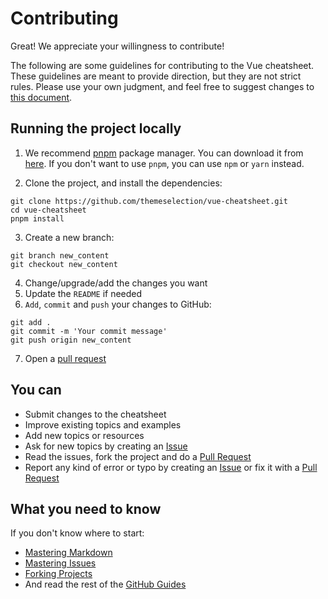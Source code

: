 # Contributing

Great! We appreciate your willingness to contribute!

The following are some guidelines for contributing to the Vue cheatsheet. These guidelines are meant to provide direction, but they are not strict rules. Please use your own judgment, and feel free to suggest changes to [this document](https://github.com/themeselection/vue-cheatsheet/blob/master/src/pages/contributing.md).

## Running the project locally

1. We recommend [pnpm](https://pnpm.io/installation) package manager. You can download it from [here](https://pnpm.io/installation). If you don't want to use `pnpm`, you can use `npm` or `yarn` instead.

2. Clone the project, and install the dependencies:

```shell
git clone https://github.com/themeselection/vue-cheatsheet.git
cd vue-cheatsheet
pnpm install
```

3. Create a new branch:

```shell
git branch new_content
git checkout new_content
```

4. Change/upgrade/add the changes you want
5. Update the `README` if needed
6. `Add`, `commit` and `push` your changes to GitHub:

```shell
git add .
git commit -m 'Your commit message'
git push origin new_content
```

7. Open a [pull request](https://github.com/themeselection/vue-cheatsheet/pulls)

## You can

- Submit changes to the cheatsheet
- Improve existing topics and examples
- Add new topics or resources
- Ask for new topics by creating an [Issue](https://github.com/themeselection/vue-cheatsheet/issues)
- Read the issues, fork the project and do a [Pull Request](https://github.com/themeselection/vue-cheatsheet/pulls)
- Report any kind of error or typo by creating an [Issue](https://github.com/themeselection/vue-cheatsheet/issues) or fix it with a [Pull Request](https://github.com/themeselection/vue-cheatsheet/pulls)

## What you need to know

If you don't know where to start:

- [Mastering Markdown](https://guides.github.com/features/mastering-markdown/)
- [Mastering Issues](https://guides.github.com/features/issues/)
- [Forking Projects](https://guides.github.com/activities/forking/)
- And read the rest of the [GitHub Guides](https://guides.github.com/)
